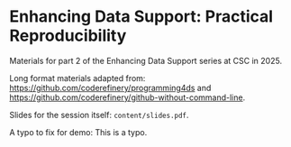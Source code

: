 # Enhancing Data Support: Practical Reproducibility

Materials for part 2 of the Enhancing Data Support series at CSC in 2025. 

Long format materials adapted from: https://github.com/coderefinery/programming4ds and https://github.com/coderefinery/github-without-command-line. 

Slides for the session itself: `content/slides.pdf`.

A typo to fix for demo: This is a typo. 
